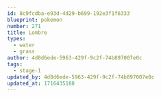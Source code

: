 ```yaml
---
id: 8c9fcdba-e93d-4d29-b699-192e3f1f6333
blueprint: pokemon
number: 271
title: Lombre
types:
  - water
  - grass
author: 4d8d6ede-5963-429f-9c2f-74b897007e0c
tags:
  - stage-1
updated_by: 4d8d6ede-5963-429f-9c2f-74b897007e0c
updated_at: 1716435188
---
```


